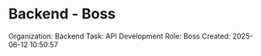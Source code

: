 # Backend - Boss

Organization: Backend
Task: API Development
Role: Boss
Created: 2025-06-12 10:50:57
